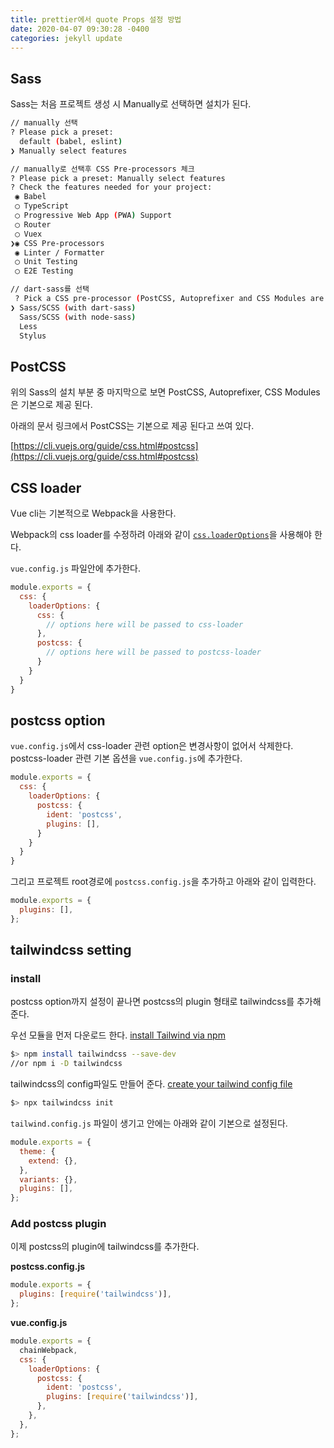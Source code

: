 ```yaml
---
title: prettier에서 quote Props 설정 방법
date: 2020-04-07 09:30:28 -0400
categories: jekyll update
---
```


## Sass
Sass는 처음 프로젝트 생성 시 Manually로 선택하면 설치가 된다.

```bash
// manually 선택
? Please pick a preset:  
  default (babel, eslint) 
❯ Manually select features 

// manually로 선택후 CSS Pre-processors 체크
? Please pick a preset: Manually select features
? Check the features needed for your project: 
 ◉ Babel
 ◯ TypeScript
 ◯ Progressive Web App (PWA) Support
 ◯ Router
 ◯ Vuex
❯◉ CSS Pre-processors
 ◉ Linter / Formatter
 ◯ Unit Testing
 ◯ E2E Testing

// dart-sass를 선택
 ? Pick a CSS pre-processor (PostCSS, Autoprefixer and CSS Modules are supported by default): (Use arrow keys)
❯ Sass/SCSS (with dart-sass) 
  Sass/SCSS (with node-sass) 
  Less 
  Stylus 
```


## PostCSS
위의 Sass의 설치 부분 중 마지막으로 보면 PostCSS, Autoprefixer, CSS Modules은 기본으로 제공 된다.   

아래의 문서 링크에서 PostCSS는 기본으로 제공 된다고 쓰여 있다.

[https://cli.vuejs.org/guide/css.html#postcss](https://cli.vuejs.org/guide/css.html#postcss)

## CSS loader
Vue cli는 기본적으로 Webpack을 사용한다.   

Webpack의 css loader를 수정하려 아래와 같이 [`css.loaderOptions`](https://cli.vuejs.org/config/#css-loaderoptions)을 사용해야 한다.   

`vue.config.js` 파일안에 추가한다.

``` javascript
module.exports = {
  css: {
    loaderOptions: {
      css: {
        // options here will be passed to css-loader
      },
      postcss: {
        // options here will be passed to postcss-loader
      }
    }
  }
}
```

## postcss option
`vue.config.js`에서 css-loader 관련 option은 변경사항이 없어서 삭제한다.
postcss-loader 관련 기본 옵션을 `vue.config.js`에 추가한다.

``` javascript
module.exports = {
  css: {
    loaderOptions: {
      postcss: {
        ident: 'postcss',
        plugins: [],
      }
    }
  }
}
```
그리고 프로젝트 root경로에 `postcss.config.js`을 추가하고 아래와 같이 입력한다.

``` javascript
module.exports = {
  plugins: [],
};
```

## tailwindcss setting

### install
postcss option까지 설정이 끝나면 postcss의 plugin 형태로 tailwindcss를 추가해 준다.

우선 모듈을 먼저 다운로드 한다. [install Tailwind via npm](https://tailwindcss.com/docs/installation#1-install-tailwind-via-npm)

``` bash
$> npm install tailwindcss --save-dev
//or npm i -D tailwindcss
```

tailwindcss의 config파일도 만들어 준다. [create your tailwind config file](https://tailwindcss.com/docs/installation#3-create-your-tailwind-config-file-optional)

``` bash
$> npx tailwindcss init
```

`tailwind.config.js` 파일이 생기고 안에는 아래와 같이 기본으로 설정된다.

``` javascript
module.exports = {
  theme: {
    extend: {},
  },
  variants: {},
  plugins: [],
};
```

### Add postcss plugin
이제 postcss의 plugin에 tailwindcss를 추가한다.

**postcss.config.js**
``` javascript
module.exports = {
  plugins: [require('tailwindcss')],
};
```

**vue.config.js**
``` javascript
module.exports = {
  chainWebpack,
  css: {
    loaderOptions: {
      postcss: {
        ident: 'postcss',
        plugins: [require('tailwindcss')],
      },
    },
  },
};
```
